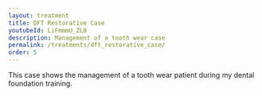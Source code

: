 ```yaml
---
layout: treatment
title: DFT Restorative Case
youtubeId: LiFmmmU_ZL8
description: Management of a tooth wear case
permalink: /treatments/dft_restorative_case/
order: 5
---
```


This case shows the management of a tooth wear patient during my dental foundation training.
<object data="/assets/restorative.pdf" width="100%" height="1000" type='application/pdf'/>

